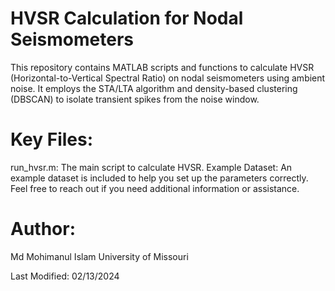 # HVSR Calculation for Nodal Seismometers
This repository contains MATLAB scripts and functions to calculate HVSR (Horizontal-to-Vertical Spectral Ratio) on nodal seismometers using ambient noise. It employs the STA/LTA algorithm and density-based clustering (DBSCAN) to isolate transient spikes from the noise window.

# Key Files:
run_hvsr.m: The main script to calculate HVSR.
Example Dataset: An example dataset is included to help you set up the parameters correctly.
Feel free to reach out if you need additional information or assistance.

# Author:
Md Mohimanul Islam
University of Missouri

Last Modified:
02/13/2024
